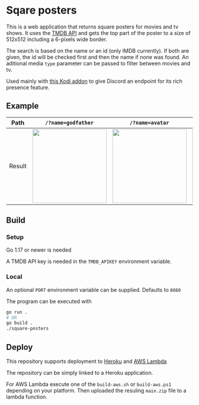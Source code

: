 # Sqare posters

This is a web application that returns square posters for movies and tv shows. It uses the [TMDB API](https://developers.themoviedb.org/3/) and gets the top part of the poster to a size of 512x512 including a 6-pixels wide border.

The search is based on the name or an id (only IMDB currently). If both are given, the id will be checked first and then the name if none was found. An aditional media `type` parameter can be passed to filter between movies and tv.

Used mainly with [this Kodi addon](https://github.com/Hiumee/service.discord.richpresence) to give Discord an endpoint for its rich presence feature.

## Example
| Path   | `/?name=godfather` | `/?name=avatar` | `/?name=avatar&type=tv` | `/?id=tt0944947` |
|-|-|-|-|-|
| Result | <img width="200px" src=https://user-images.githubusercontent.com/42638867/186898463-ed57583d-7679-49fc-8f0d-5b200300d076.jpg></img> | <img width="200px" src=https://user-images.githubusercontent.com/42638867/186899013-35b7ee07-2f05-4bd8-8ff3-13e347f468cd.jpg></img> | <img width="200px" src=https://user-images.githubusercontent.com/42638867/186899065-155e1ecd-f85a-43b0-8ff0-bf3a8ac91997.jpg></img> | <img width="200px" src=https://user-images.githubusercontent.com/42638867/186899532-96b90d7b-9178-4028-bb12-bb0901992b2a.jpg></img> |


## Build

### Setup

Go 1.17 or newer is needed

A TMDB API key is needed in the `TMDB_APIKEY` environment variable.

### Local
An optional `PORT` environment variable can be supplied. Defaults to `8080`

The program can be executed with

```sh
go run .
# OR
go build .
./square-posters
```

## Deploy

This repository supports deployment to [Heroku](https://www.heroku.com/) and [AWS Lambda](https://aws.amazon.com/lambda/)

The repository can be simply linked to a Heroku application.

For AWS Lambda execute one of the `build-aws.sh` or `build-aws.ps1` depending on your platform. Then uploaded the resuling `main.zip` file to a lambda function.
